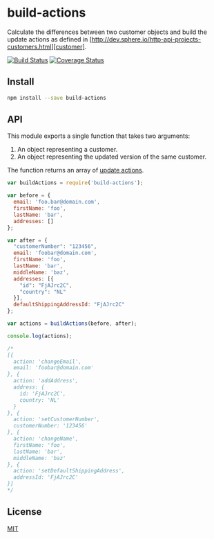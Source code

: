 # build-actions

Calculate the differences between two customer objects and build the update
actions as defined in [http://dev.sphere.io/http-api-projects-customers.html][customer].

[![Build Status][travis-build-actions-badge]][travis-build-actions]
[![Coverage Status][coverage-build-actions-badge]][coverage-build-actions]

## Install

```bash
npm install --save build-actions
```

## API

This module exports a single function that takes two arguments:

1. An object representing a customer.
2. An object representing the updated version of the same customer.

The function returns an array of [update actions][update-actions].

```js
var buildActions = require('build-actions');

var before = {
  email: 'foo.bar@domain.com',
  firstName: 'foo',
  lastName: 'bar',
  addresses: []
};

var after = {
  "customerNumber": "123456",
  email: 'foobar@domain.com',
  firstName: 'foo',
  lastName: 'bar',
  middleName: 'baz',
  addresses: [{
    "id": "FjAJrc2C",
    "country": "NL"
  }],
  defaultShippingAddressId: "FjAJrc2C"
};

var actions = buildActions(before, after);

console.log(actions);

/*
[{
  action: 'changeEmail',
  email: 'foobar@domain.com'
}, {
  action: 'addAddress',
  address: {
    id: 'FjAJrc2C',
    country: 'NL'
  }
}, {
  action: 'setCustomerNumber',
  customerNumber: '123456'
}, {
  action: 'changeName',
  firstName: 'foo',
  lastName: 'bar',
  middleName: 'baz'
}, {
  action: 'setDefaultShippingAddress',
  addressId: 'FjAJrc2C'
}]
*/
```

## License

[MIT](LICENSE)

[travis-build-actions-badge]: https://img.shields.io/travis/lpinca/build-actions/master.svg
[travis-build-actions]: https://travis-ci.org/lpinca/build-actions
[coverage-build-actions-badge]: https://img.shields.io/coveralls/lpinca/build-actions/master.svg
[coverage-build-actions]: https://coveralls.io/r/lpinca/build-actions?branch=master
[customer]: http://dev.sphere.io/http-api-projects-customers.html
[update-actions]: http://dev.sphere.io/http-api-projects-customers.html#update-actions
